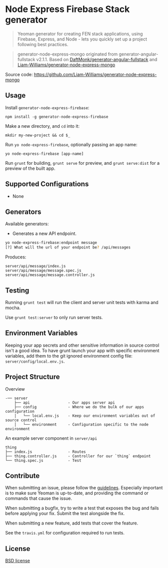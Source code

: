# Node Express Firebase Stack generator

> Yeoman generator for creating FEN stack applications, using Firebase, Express, and Node - lets you quickly set up a project following best practices.

> generator-node-express-mongo originated from generator-angular-fullstack v2.1.1. Based on [DaftMonk/generator-angular-fullstack](https://github.com/DaftMonk/generator-angular-fullstack) and [Liam-Williams/generator-node-express-mongo](https://github.com/Liam-Williams/generator-node-express-mongo)

Source code: https://github.com/Liam-Williams/generator-node-express-mongo

## Usage

Install `generator-node-express-firebase`:
```
npm install -g generator-node-express-firebase
```

Make a new directory, and `cd` into it:
```
mkdir my-new-project && cd $_
```

Run `yo node-express-firebase`, optionally passing an app name:
```
yo node-express-firebase [app-name]
```

Run `grunt` for building, `grunt serve` for preview, and `grunt serve:dist` for a preview of the built app.


## Supported Configurations

- None

## Generators

Available generators:


* Generates a new API endpoint.

```bash
yo node-express-firebase:endpoint message
[?] What will the url of your endpoint be? /api/messages
```

Produces:

    server/api/message/index.js
    server/api/message/message.spec.js
    server/api/message/message.controller.js




## Testing

Running `grunt test` will run the client and server unit tests with karma and mocha.

Use `grunt test:server` to only run server tests.

## Environment Variables

Keeping your app secrets and other sensitive information in source control isn't a good idea. To have grunt launch your app with specific environment variables, add them to the git ignored environment config file: `server/config/local.env.js`.

## Project Structure

Overview

    -── server
        ├── api                 - Our apps server api
        ├── config              - Where we do the bulk of our apps configuration
        │   └── local.env.js    - Keep our environment variables out of source control
        │   └── environment     - Configuration specific to the node environment


An example server component in `server/api`

    thing
    ├── index.js                - Routes
    ├── thing.controller.js     - Controller for our `thing` endpoint
    └── thing.spec.js           - Test

## Contribute

When submitting an issue, please follow the [guidelines](https://github.com/yeoman/yeoman/blob/master/contributing.md#issue-submission). Especially important is to make sure Yeoman is up-to-date, and providing the command or commands that cause the issue.

When submitting a bugfix, try to write a test that exposes the bug and fails before applying your fix. Submit the test alongside the fix.

When submitting a new feature, add tests that cover the feature.

See the `travis.yml` for configuration required to run tests.

## License

[BSD license](http://opensource.org/licenses/bsd-license.php)
